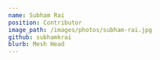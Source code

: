 ```yaml
---
name: Subham Rai
position: Contributor
image_path: /images/photos/subham-rai.jpg
github: subhamkrai
blurb: Mesh Head
---
```

